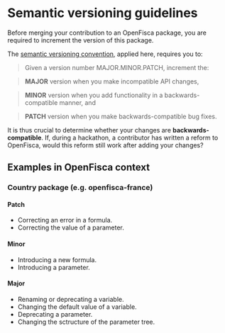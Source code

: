 Semantic versioning guidelines
===============================

Before merging your contribution to an OpenFisca package, you are required to increment the version of this package.

The [semantic versioning convention](http://semver.org/), applied here, requires you to:

>Given a version number MAJOR.MINOR.PATCH, increment the:

>**MAJOR** version when you make incompatible API changes,

>**MINOR** version when you add functionality in a backwards-compatible manner, and

>**PATCH** version when you make backwards-compatible bug fixes.

It is thus crucial to determine whether your changes are **backwards-compatible**. If, during a hackathon, a contributor has written a reform to OpenFisca, would this reform still work after adding your changes?

Examples in OpenFisca context
-----------------------------

### Country package (e.g. openfisca-france)

#### Patch

- Correcting an error in a formula.
- Correcting the value of a parameter.

#### Minor

- Introducing a new formula.
- Introducing a parameter.

#### Major

- Renaming or deprecating a variable.
- Changing the default value of a variable.
- Deprecating a parameter.
- Changing the sctructure of the parameter tree.
